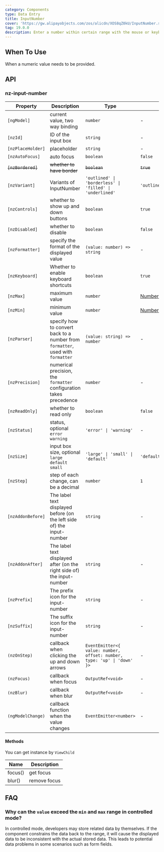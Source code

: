 ```yaml
---
category: Components
type: Data Entry
title: InputNumber
cover: 'https://gw.alipayobjects.com/zos/alicdn/XOS8qZ0kU/InputNumber.svg'
tag: 19.0.0
description: Enter a number within certain range with the mouse or keyboard.
---
```


## When To Use

When a numeric value needs to be provided.

## API

### nz-input-number

| Property           | Description                                                                     | Type                                                                    | Default                                                                                                                             | Version |
| ------------------ | ------------------------------------------------------------------------------- | ----------------------------------------------------------------------- | ----------------------------------------------------------------------------------------------------------------------------------- | ------- |
| `[ngModel]`        | current value, two way binding                                                  | `number`                                                                | -                                                                                                                                   |
| `[nzId]`           | ID of the input box                                                             | `string`                                                                | -                                                                                                                                   |
| `[nzPlaceHolder]`  | placeholder                                                                     | `string`                                                                | -                                                                                                                                   |
| `[nzAutoFocus]`    | auto focus                                                                      | `boolean`                                                               | `false`                                                                                                                             |
| ~~`[nzBordered]`~~ | ~~whether to have border~~                                                      | ~~`boolean`~~                                                           | ~~`true`~~                                                                                                                          |
| `[nzVariant]`      | Variants of InputNumber                                                         | `'outlined' \| 'borderless' \| 'filled' \| 'underlined'`                | `'outlined'`                                                                                                                        | 20.0.0  |
| `[nzControls]`     | whether to show up and down buttons                                             | `boolean`                                                               | `true`                                                                                                                              |
| `[nzDisabled]`     | whether to disable                                                              | `boolean`                                                               | `false`                                                                                                                             |
| `[nzFormatter]`    | specify the format of the displayed value                                       | `(value: number) => string`                                             | -                                                                                                                                   |
| `[nzKeyboard]`     | Whether to enable keyboard shortcuts                                            | `boolean`                                                               | `true`                                                                                                                              |
| `[nzMax]`          | maximum value                                                                   | `number`                                                                | [Number.MAX_SAFE_INTEGER](https://developer.mozilla.org/zh-CN/docs/Web/JavaScript/Reference/Global_Objects/Number/MAX_SAFE_INTEGER) |
| `[nzMin]`          | minimum value                                                                   | `number`                                                                | [Number.MIN_SAFE_INTEGER](https://developer.mozilla.org/zh-CN/docs/Web/JavaScript/Reference/Global_Objects/Number/MIN_SAFE_INTEGER) |
| `[nzParser]`       | specify how to convert back to a number from `formatter`, used with `formatter` | `(value: string) => number`                                             | -                                                                                                                                   |
| `[nzPrecision]`    | numerical precision, the `formatter` configuration takes precedence             | `number`                                                                | -                                                                                                                                   |
| `[nzReadOnly]`     | whether to read only                                                            | `boolean`                                                               | `false`                                                                                                                             |
| `[nzStatus]`       | status, optional `error` `warning`                                              | `'error' \| 'warning'`                                                  | -                                                                                                                                   |
| `[nzSize]`         | input box size, optional `large` `default` `small`                              | `'large' \| 'small' \| 'default'`                                       | `'default'`                                                                                                                         |
| `[nzStep]`         | step of each change, can be a decimal                                           | `number`                                                                | `1`                                                                                                                                 |
| `[nzAddonBefore]`  | The label text displayed before (on the left side of) the input-number          | `string`                                                                | -                                                                                                                                   |
| `[nzAddonAfter]`   | The label text displayed after (on the right side of) the input-number          | `string`                                                                | -                                                                                                                                   |
| `[nzPrefix]`       | The prefix icon for the input-number                                            | `string`                                                                | -                                                                                                                                   |
| `[nzSuffix]`       | The suffix icon for the input-number                                            | `string`                                                                | -                                                                                                                                   |
| `(nzOnStep)`       | callback when clicking the up and down arrows                                   | `EventEmitter<{ value: number, offset: number, type: 'up' \| 'down' }>` | -                                                                                                                                   |
| `(nzFocus)`        | callback when focus                                                             | `OutputRef<void>`                                                       | -                                                                                                                                   |
| `(nzBlur)`         | callback when blur                                                              | `OutputRef<void>`                                                       | -                                                                                                                                   |
| `(ngModelChange)`  | callback function when the value changes                                        | `EventEmitter<number>`                                                  | -                                                                                                                                   |

#### Methods

You can get instance by `ViewChild`

| Name    | Description  |
| ------- | ------------ |
| focus() | get focus    |
| blur()  | remove focus |

## FAQ

### Why can the `value` exceed the `min` and `max` range in controlled mode?

In controlled mode, developers may store related data by themselves. If the component constrains the data back to the range, it will cause the displayed data to be inconsistent with the actual stored data. This leads to potential data problems in some scenarios such as form fields.
